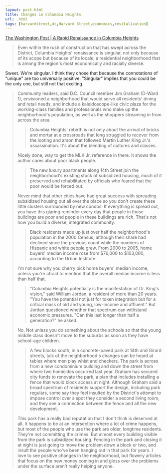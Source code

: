 ```yaml
---
layout: post.html
title: Changes in Columbia Heights
url: .html
tags: [harvardstreet,dc,Harvard Street,economics,revitalization]
---
```

[The Washington Post | A Rapid Renaissance in Columbia Heights](http://www.washingtonpost.com/wp-dyn/content/article/2008/03/03/AR2008030303278.html?hpid=topnews&sid=ST2008030303530)

> Even within the rush of construction that has swept across the District, Columbia Heights' renaissance is singular, not only because of its scope but because of its locale, a residential neighborhood that is among the region's most economically and racially diverse.

Sweet. We're singular. I think they chose that because the connotations of "unique" are too universally positive. "Singular" implies that you could be the only one, but still not that exciting. 

> Community leaders, said D.C. Council member Jim Graham (D-Ward 1), envisioned a neighborhood that would serve all residents' dining and retail needs, and include a kaleidoscope-like civic plaza for the working-class families and professionals who make up the neighborhood's population, as well as the shoppers streaming in from across the area.
>
>> Columbia Heights' rebirth is not only about the arrival of bricks and mortar at a crossroads that long struggled to recover from the looting and arson that followed Martin Luther King Jr.'s assassination. It's about the blending of cultures and classes.
> 
> Nicely done, way to get the MLK Jr. reference in there. It shows the author cares about poor black people. 
>
>> The new luxury apartments along 14th Street join the neighborhood's existing stock of subsidized housing, much of it preserved and rehabilitated by officials who feared that the poor would be forced out.
> 
> Never mind that other cities have had great success with spreading subsidized housing out all over the place so you don't create these little clusters surrounded by new condos. If everything is spread out, you have this glaring reminder every day that people in those buildings are poor and people in these buildings are rich. That's not how you build a diverse, integrated community. 
>
>> Black residents made up just over half the neighborhood's population in the 2000 Census, although their share had declined since the previous count while the numbers of Hispanic and white people grew. From 2000 to 2005, home buyers' median income rose from $76,000 to $103,000, according to the Urban Institute .
> 
> I'm not sure why you cherry pick home buyers' median income, unless you're afraid to mention that the overall median income is less than half that. 
>
>> "Columbia Heights potentially is the manifestation of Dr. King's vision," said William Jordan, a resident of more than 20 years. "You have the potential not just for token integration but for a critical mass of old and young, low-income and affluent." But Jordan questioned whether that spectrum can withstand economic pressures. "Can this last longer than half a generation?" he asked. 
> 
> No. Not unless you do something about the schools so that the young middle class doesn't move to the suburbs as soon as they have school-age children. 
>
>> A few blocks south, in a concrete-paved park at 14th and Girard streets, talk of the neighborhood's changes can be heard at tables where men play whist and checkers. The park is across from a new condominium building and down the street from where two homicides occurred last year. Graham has secured city funds to renovate the park, a plan that includes installing a fence that would block access at night. Although Graham said a broad spectrum of residents support the design, including park regulars, some say they feel insulted by the District's attempt to impose control over a spot they consider a second living room, and they see a connection between the fence and all the new development. 
> 
> This park has a really bad reputation that I don't think is deserved at all. It happens to be at an intersection where a lot of crime happens, but most of the people who use the park are older, longtime residents. They're not committing the crimes. But almost every building visible from the park is subsidized housing. Fencing in the park and closing it at night is just going to move the problem down a block or two, and insult the people who've been hanging out in that park for years. I love to see positive changes in the neighborhood, but flowery articles that focus on the new money coming in and gloss over the problems under the surface aren't really helping anyone.
